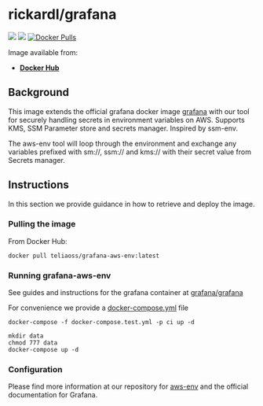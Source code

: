 # rickardl/grafana

[![](https://images.microbadger.com/badges/image/rickardl/grafana.svg)](https://microbadger.com/images/rickardl/grafana "Get your own image badge on microbadger.com")
[![](https://images.microbadger.com/badges/version/rickardl/grafana.svg)](https://microbadger.com/images/rickardl/grafana "Get your own version badge on microbadger.com")
[![Docker Pulls](https://img.shields.io/docker/pulls/rickardl/grafana.svg)](https://hub.docker.com/r/rickardl/grafana/)

Image available from:

* [**Docker Hub**](https://hub.docker.com/r/ricakrdl/grafana.svg)

## Background

This image extends the official grafana docker image [grafana](https://github.com/grafana/grafana-docker) with our tool for securely handling secrets in environment variables on AWS. Supports KMS, SSM Parameter store and secrets manager. Inspired by ssm-env.

The aws-env tool will loop through the environment and exchange any variables prefixed with sm://, ssm:// and kms:// with their secret value from Secrets manager.

## Instructions

In this section we provide guidance in how to retrieve and deploy the image.

### Pulling the image

From Docker Hub:

```shell
docker pull teliaoss/grafana-aws-env:latest
```

### Running grafana-aws-env

See guides and instructions for the grafana container at [grafana/grafana](https://github.com/grafana/grafana)

For convenience we provide a [docker-compose.yml](docker/docker-compose-test.yml) file

```shell
docker-compose -f docker-compose.test.yml -p ci up -d
```

```shell
mkdir data
chmod 777 data
docker-compose up -d
```

### Configuration

Please find more information at our repository for [aws-env](https://github.com/telia-oss/aws-env/) and the official documentation for Grafana.